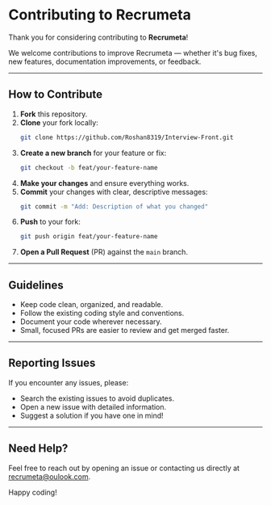 # Contributing to Recrumeta

Thank you for considering contributing to **Recrumeta**!

We welcome contributions to improve Recrumeta — whether it's bug fixes, new features, documentation improvements, or feedback.

---

## How to Contribute

1. **Fork** this repository.
2. **Clone** your fork locally:  
   ```bash
   git clone https://github.com/Roshan8319/Interview-Front.git
   ```
3. **Create a new branch** for your feature or fix:  
   ```bash
   git checkout -b feat/your-feature-name
   ```
4. **Make your changes** and ensure everything works.
5. **Commit** your changes with clear, descriptive messages:  
   ```bash
   git commit -m "Add: Description of what you changed"
   ```
6. **Push** to your fork:  
   ```bash
   git push origin feat/your-feature-name
   ```
7. **Open a Pull Request** (PR) against the `main` branch.

---

## Guidelines

- Keep code clean, organized, and readable.
- Follow the existing coding style and conventions.
- Document your code wherever necessary.
- Small, focused PRs are easier to review and get merged faster.

---

## Reporting Issues

If you encounter any issues, please:

- Search the existing issues to avoid duplicates.
- Open a new issue with detailed information.
- Suggest a solution if you have one in mind!

---

## Need Help?

Feel free to reach out by opening an issue or contacting us directly at [recrumeta@oulook.com](mailto:recrumeta@oulook.com).

Happy coding!
